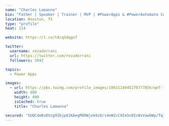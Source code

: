 ```yaml
---
name: "Charles Lamanna"
bio: "Father | Speaker | Trainer | MVP | #PowerApps & #PowerAutomate Community Super User | YouTuber Right-pointing triangle http://youtube.com/c/rezadorrani | Learn - Share - Clockwise rightwards and leftwards open circle arrows"
location: Houston, TX
type: "profile"
heat: 114

website: https://t.co/tAcqSdqguf

twitter:
  username: rezadorrani
  url: https://twitter.com/rezadorrani
  followers: 3042

topics:
  - Power Apps

images:
  - url: https://pbs.twimg.com/profile_images/1063114045270777856/qeT-jpWr_400x400.jpg
    width: 400
    height: 400
    isCached: true
    title: "Charles Lamanna"

secured: "SUQCdeBvDVzg9Ibjp8JKAegM90Wjek9zD/s4oW2cC9IeSn0IoBvVawbWp/TqI7zNyoS23s2GO/LfqDWsLEJtJaY3Q7Zo/rPUuZmU3If3BYqEyDtEOGEXUDqLf+scxxMhulh7Xvv43+f/piIWmi+JhvOemp/QqLe5U0ny48k/GZJpY5CPPIF+neuMGZSkwdPqierMQZ0QiQIculIdrOBlCBy6sB9BAngHcryL1llmbCFFFWq5sGlfNw68UIQ6G1n4L9/5vsO20qTemdFfhcNmafCSrdlYzpGM/AkSL4eOSifmsNrmXVV6wRBaoM5RGDHYfCCOK4Krd1pTc/KQWATxSpK6WFcBGBSwi0XUhZKCZl/chXvjUtDT5wDLVWWJyFdlLn5G3p320i+3JNkp1n3lILEGmcOzbbBOesvHimmjWNk=;tPYCAsDTLfdv7fhLR1NJNw=="
---
```


